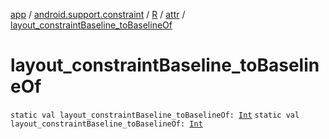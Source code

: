 [app](../../../index.md) / [android.support.constraint](../../index.md) / [R](../index.md) / [attr](index.md) / [layout_constraintBaseline_toBaselineOf](.)

# layout_constraintBaseline_toBaselineOf

`static val layout_constraintBaseline_toBaselineOf: `[`Int`](https://kotlinlang.org/api/latest/jvm/stdlib/kotlin/-int/index.html)
`static val layout_constraintBaseline_toBaselineOf: `[`Int`](https://kotlinlang.org/api/latest/jvm/stdlib/kotlin/-int/index.html)